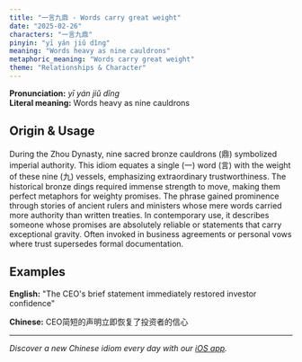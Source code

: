 ```yaml
---
title: "一言九鼎 - Words carry great weight"
date: "2025-02-26"
characters: "一言九鼎"
pinyin: "yī yán jiǔ dǐng"
meaning: "Words heavy as nine cauldrons"
metaphoric_meaning: "Words carry great weight"
theme: "Relationships & Character"
---
```


**Pronunciation:** *yī yán jiǔ dǐng*  
**Literal meaning:** Words heavy as nine cauldrons

## Origin & Usage

During the Zhou Dynasty, nine sacred bronze cauldrons (鼎) symbolized imperial authority. This idiom equates a single (一) word (言) with the weight of these nine (九) vessels, emphasizing extraordinary trustworthiness. The historical bronze dings required immense strength to move, making them perfect metaphors for weighty promises. The phrase gained prominence through stories of ancient rulers and ministers whose mere words carried more authority than written treaties. In contemporary use, it describes someone whose promises are absolutely reliable or statements that carry exceptional gravity. Often invoked in business agreements or personal vows where trust supersedes formal documentation.

## Examples

**English:** "The CEO's brief statement immediately restored investor confidence"

**Chinese:** CEO简短的声明立即恢复了投资者的信心

---

*Discover a new Chinese idiom every day with our [iOS app](https://apps.apple.com/us/app/daily-chinese-idioms/id6740611324).*
